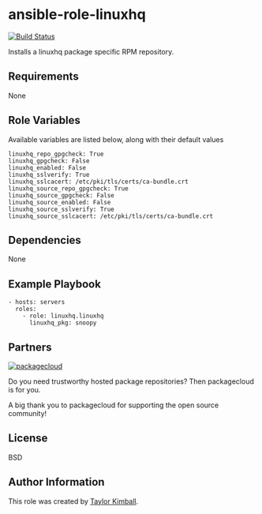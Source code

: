 # ansible-role-linuxhq

[![Build Status](https://travis-ci.org/linuxhq/ansible-role-linuxhq.svg?branch=master)](https://travis-ci.org/linuxhq/ansible-role-linuxhq)

Installs a linuxhq package specific RPM repository.

## Requirements

None

## Role Variables

Available variables are listed below, along with their default values

    linuxhq_repo_gpgcheck: True
    linuxhq_gpgcheck: False
    linuxhq_enabled: False
    linuxhq_sslverify: True
    linuxhq_sslcacert: /etc/pki/tls/certs/ca-bundle.crt
    linuxhq_source_repo_gpgcheck: True
    linuxhq_source_gpgcheck: False
    linuxhq_source_enabled: False
    linuxhq_source_sslverify: True
    linuxhq_source_sslcacert: /etc/pki/tls/certs/ca-bundle.crt

## Dependencies

None

## Example Playbook

    - hosts: servers
      roles:
        - role: linuxhq.linuxhq
          linuxhq_pkg: snoopy

## Partners

[![packagecloud](http://dka575ofm4ao0.cloudfront.net/pages-transactional_logos/retina/10543/gKme3F4XRaC5EyKJzKsA)](https://packagecloud.io)

Do you need trustworthy hosted package repositories?  Then packagecloud is for you.

A big thank you to packagecloud for supporting the open source community!

## License

BSD

## Author Information

This role was created by [Taylor Kimball](http://www.linuxhq.org).
